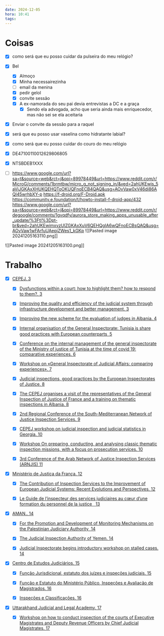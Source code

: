 ```yaml
---
date: 2024-12-05
hora: 10:41
tags:
---
```




# Coisas
- [x] como será que eu posso cuidar da pulseira do meu relógio?
- [x] Bel
	- [x] Almoço
	- [x] Minha necessairezinha
	- [ ] email da menina
	- [x] pedir gelol
	- [x] convite sessão
	- [x] A ex-namorada do seu pai devia entrevistas a DC e a graça
		- [x] Sendo ela advogada, acho que seria ainda mais enriquecedor, mas não sei se ela aceitaria
- [x] Enviar o convite da sessão para a raquel
- [x] será que eu posso usar vaselina como hidratante labial?
- [x] como será que eu posso cuidar do couro do meu relógio
- [x] DE47100110012629806805 
- [x] NTSBDEB1XXX
- [ ] https://www.google.com/url?sa=t&source=web&rct=j&opi=89978449&url=https://www.reddit.com/r/MicroG/comments/1brmtbw/micro_g_not_signing_in/&ved=2ahUKEwis_5aViJGKAxXHUKQEHQToOKUQFnoECB4QAQ&usg=AOvVaw0xV46di86AQl45wrhbXY-p
https://f-droid.org/F-Droid.apk 
https://community.e.foundation/t/howto-install-f-droid-app/432
https://www.google.com/url?sa=t&source=web&rct=j&opi=89978449&url=https://www.reddit.com/r/degoogle/comments/1gvqdfy/aurora_store_making_apps_unusable_after_update/%3Ftl%3Dpt-br&ved=2ahUKEwimxvzUlZGKAxXuV6QEHQgIA6wQFnoECBsQAQ&usg=AOvVaw1wFArfuUAepjZWes1_kGKp
![[Pasted image 20241205163110.png]]


![[Pasted image 20241205163100.png]]

# Trabalho 


- [x] [CEPEJ. 3](#_Toc184294574)

	- [x] [Dysfunctions within a court: how to highlight them? how to respond to them?. 3](#_Toc184294575)
	
	- [x] [Improving the quality and efficiency of the judicial system through infrastructure development and better management. 3](#_Toc184294576)
	
	- [x] [Improving the new scheme for the evaluation of judges in Albania. 4](#_Toc184294577)
	
	- [x] [Internal organisation of the General Inspectorate: Tunisia is share good practices with European counterparts  5](#_Toc184294578)
	
	- [x] [Conference on the internal management of the general inspectorate of the Ministry of justice of Tunisia at the time of covid 19: comparative experiences. 6](#_Toc184294579)
	
	- [x] [Workshop on «General Inspectorate of Judicial Affairs: comparing experiences». 7](#_Toc184294580)
	
	- [x] [Judicial inspections, good practices by the European Inspectorates of Justice. 8](#_Toc184294581)
	
	- [x] [The CEPEJ organises a visit of the representatives of the General Inspection of Justice of France and a training on thematic inspections in Albania. 8](#_Toc184294582)
	
	- [x] [2nd Regional Conference of the South-Mediterranean Network of Justice Inspection Services. 9](#_Toc184294583)
	
	- [x] [CEPEJ workshop on judicial inspection and judicial statistics in Georgia. 10](#_Toc184294584)
	
	- [x] [Workshop On preparing, conducting, and analysing classic thematic inspection missions, with a focus on prosecution services. 10](#_Toc184294585)
	
	- [x] [3rd Conference of the Arab Network of Justice Inspection Services (ARNJIS) 11](#_Toc184294586)

- [x] [Ministério de Justiça da França. 12](#_Toc184294587)

	- [x] [The Contribution of Inspection Services to the Improvement of European Judicial Systems: Recent Evolutions and Perspectives. 12](#_Toc184294588)
	
	- [x] [Le Guide de l’inspecteur des services judiciaires au cœur d’une formation du personnel de la justice   13](#_Toc184294589)

- [x] [AMAN.. 14](#_Toc184294590)

	- [x] [For the Promotion and Development of Monitoring Mechanisms on the Palestinian Judiciary Authority  14](#_Toc184294591)
	
	- [x] [The Judicial Inspection Authority of Yemen. 14](#_Toc184294592)
	
	- [x] [Judicial Inspectorate begins introductory workshop on stalled cases. 14](#_Toc184294593)

- [x] [Centro de Estudos Judiciários. 15](#_Toc184294594)

	- [x] [Função Jurisdicional, estatuto dos juízes e inspeções judiciais. 15](#_Toc184294595)
	
	- [x] [Função e Estatuto do Ministério Público, Inspeções e Avaliação de Magistrados. 16](#_Toc184294596)
	
	- [x] [Inspeções e Classificações. 16](#_Toc184294597)

- [x] [Uttarakhand Judicial and Legal Academy. 17](#_Toc184294598)
	
	- [x] [Workshop on how to conduct inspection of the courts of Executive Magistrates and Deputy Revenue Officers by Chief Judicial Magistrates. 17](#_Toc184294599)